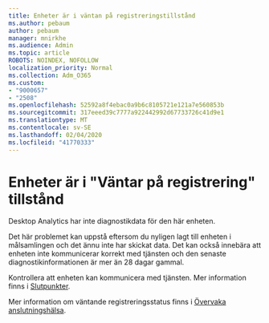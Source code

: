 ```yaml
---
title: Enheter är i väntan på registreringstillstånd
ms.author: pebaum
author: pebaum
manager: mnirkhe
ms.audience: Admin
ms.topic: article
ROBOTS: NOINDEX, NOFOLLOW
localization_priority: Normal
ms.collection: Adm_O365
ms.custom:
- "9000657"
- "2508"
ms.openlocfilehash: 52592a8f4ebac0a9b6c8105721e121a7e560853b
ms.sourcegitcommit: 317eeed39c7777a922442992d67733726c41d9e1
ms.translationtype: MT
ms.contentlocale: sv-SE
ms.lasthandoff: 02/04/2020
ms.locfileid: "41770333"
---
```

# <a name="devices-are-in-awaiting-enrollment-state"></a>Enheter är i "Väntar på registrering" tillstånd

Desktop Analytics har inte diagnostikdata för den här enheten. 

Det här problemet kan uppstå eftersom du nyligen lagt till enheten i målsamlingen och det ännu inte har skickat data. Det kan också innebära att enheten inte kommunicerar korrekt med tjänsten och den senaste diagnostikinformationen är mer än 28 dagar gammal.

Kontrollera att enheten kan kommunicera med tjänsten. Mer information finns i [Slutpunkter](https://docs.microsoft.com/configmgr/desktop-analytics/enable-data-sharing#endpoints).

Mer information om väntande registreringsstatus finns i [Övervaka anslutningshälsa](https://docs.microsoft.com/configmgr/desktop-analytics/monitor-connection-health#awaiting-enrollment).